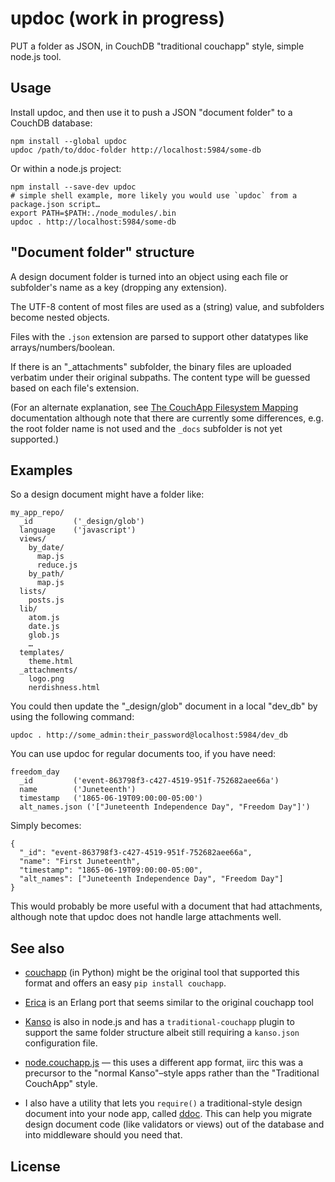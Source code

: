 # updoc (work in progress)

PUT a folder as JSON, in CouchDB "traditional couchapp" style, simple node.js tool.

## Usage

Install updoc, and then use it to push a JSON "document folder" to a CouchDB database:

```
npm install --global updoc
updoc /path/to/ddoc-folder http://localhost:5984/some-db
```

Or within a node.js project:

```
npm install --save-dev updoc
# simple shell example, more likely you would use `updoc` from a package.json script…
export PATH=$PATH:./node_modules/.bin
updoc . http://localhost:5984/some-db
```

## "Document folder" structure

A design document folder is turned into an object using each file or subfolder's name as a key (dropping any extension).

The UTF-8 content of most files are used as a (string) value, and subfolders become nested objects.

Files with the `.json` extension are parsed to support other datatypes like arrays/numbers/boolean.

If there is an "_attachments" subfolder, the binary files are uploaded verbatim under their original subpaths. The content type will be guessed based on each file's extension.

(For an alternate explanation, see [The CouchApp Filesystem Mapping](http://couchapp.readthedocs.io/en/latest/design/filesystem-mapping.html) documentation although note that there are currently some differences, e.g. the root folder name is not used and the `_docs` subfolder is not yet supported.)

## Examples

So a design document might have a folder like:

```
my_app_repo/
  _id         ('_design/glob')
  language    ('javascript')
  views/
    by_date/
      map.js
      reduce.js
    by_path/
      map.js
  lists/
    posts.js
  lib/
    atom.js
    date.js
    glob.js
    …
  templates/
    theme.html
  _attachments/
    logo.png
    nerdishness.html
```

You could then update the "_design/glob" document in a local "dev_db" by using the following command:

    updoc . http://some_admin:their_password@localhost:5984/dev_db

You can use updoc for regular documents too, if you have need:

```
freedom_day
  _id         ('event-863798f3-c427-4519-951f-752682aee66a')
  name        ('Juneteenth')
  timestamp   ('1865-06-19T09:00:00-05:00')
  alt_names.json ('["Juneteenth Independence Day", "Freedom Day"]')
```

Simply becomes:

```
{
  "_id": "event-863798f3-c427-4519-951f-752682aee66a",
  "name": "First Juneteenth",
  "timestamp": "1865-06-19T09:00:00-05:00",
  "alt_names": ["Juneteenth Independence Day", "Freedom Day"]
}
```

This would probably be more useful with a document that had attachments, although note that updoc does not handle large attachments well.


## See also

* [couchapp](https://github.com/couchapp/couchapp) (in Python) might be the original tool that supported this format and offers an easy `pip install couchapp`.

* [Erica](https://github.com/benoitc/erica) is an Erlang port that seems similar to the original couchapp tool

* [Kanso](https://kanso.app.medicmobile.org/) is also in node.js and has a `traditional-couchapp` plugin to support the same folder structure albeit still requiring a `kanso.json` configuration file.

* [node.couchapp.js](https://github.com/mikeal/node.couchapp.js/) — this uses a different app format, iirc this was a precursor to the "normal Kanso"–style apps rather than the "Traditional CouchApp" style.

* I also have a utility that lets you `require()` a traditional-style design document into your node app, called [ddoc](https://github.com/natevw/ddoc). This can help you migrate design document code (like validators or views) out of the database and into middleware should you need that.


## License

